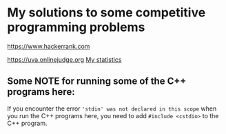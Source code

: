 # My solutions to some competitive programming problems

https://www.hackerrank.com

https://uva.onlinejudge.org [My statistics](http://uhunt.felix-halim.net/id/52989)

## Some NOTE for running some of the C++ programs here:

If you encounter the error `'stdin' was not declared in this scope` when you run the C++ programs here, you need to add `#include <cstdio>` to the C++ program.

